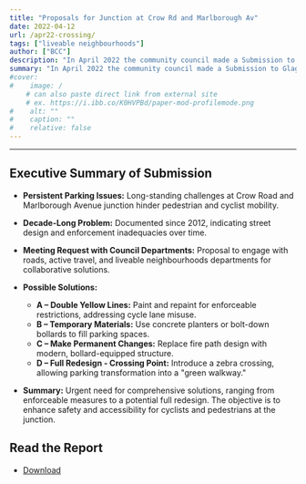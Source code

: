 ```yaml
---
title: "Proposals for Junction at Crow Rd and Marlborough Av" 
date: 2022-04-12
url: /apr22-crossing/
tags: ["liveable neighbourhoods"]
author: ["BCC"]
description: "In April 2022 the community council made a Submission to Glagow City Council regarding Junction of Marlborough Avenue and Crow Rd" 
summary: "In April 2022 the community council made a Submission to Glagow City Council regarding Junction of Marlborough Avenue and Crow Rd" 
#cover:
#    image: /
    # can also paste direct link from external site
    # ex. https://i.ibb.co/K0HVPBd/paper-mod-profilemode.png
#    alt: ""
#    caption: ""
#    relative: false 
---
```

---

## Executive Summary of Submission

- **Persistent Parking Issues:** Long-standing challenges at Crow Road and Marlborough Avenue junction hinder pedestrian and cyclist mobility.

- **Decade-Long Problem:** Documented since 2012, indicating street design and enforcement inadequacies over time.

- **Meeting Request with Council Departments:** Proposal to engage with roads, active travel, and liveable neighbourhoods departments for collaborative solutions.

- **Possible Solutions:**
  - **A – Double Yellow Lines:** Paint and repaint for enforceable restrictions, addressing cycle lane misuse.
  - **B – Temporary Materials:** Use concrete planters or bolt-down bollards to fill parking spaces.
  - **C – Make Permanent Changes:** Replace fire path design with modern, bollard-equipped structure.
  - **D – Full Redesign - Crossing Point:** Introduce a zebra crossing, allowing parking transformation into a "green walkway."

- **Summary:** Urgent need for comprehensive solutions, ranging from enforceable measures to a potential full redesign. The objective is to enhance safety and accessibility for cyclists and pedestrians at the junction.

## Read the Report
+ [Download](/junction-of-marlborough-and-crow-road.pdf)